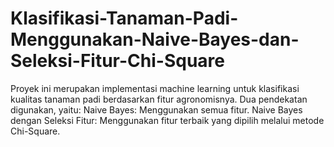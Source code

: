 # Klasifikasi-Tanaman-Padi-Menggunakan-Naive-Bayes-dan-Seleksi-Fitur-Chi-Square
Proyek ini merupakan implementasi machine learning untuk klasifikasi kualitas tanaman padi berdasarkan fitur agronomisnya. Dua pendekatan digunakan, yaitu:  Naive Bayes: Menggunakan semua fitur. Naive Bayes dengan Seleksi Fitur: Menggunakan fitur terbaik yang dipilih melalui metode Chi-Square.

